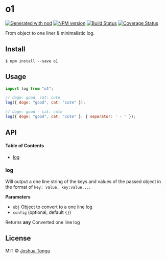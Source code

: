 # o1

[![Generated with nod](https://img.shields.io/badge/generator-nod-2196F3.svg?style=flat-square)](https://github.com/diegohaz/nod)
[![NPM version](https://img.shields.io/npm/v/o1.svg?style=flat-square)](https://npmjs.org/package/o1)
[![Build Status](https://img.shields.io/travis/hellojoshuatonga/o1/master.svg?style=flat-square)](https://travis-ci.org/hellojoshuatonga/o1) [![Coverage Status](https://img.shields.io/codecov/c/github/hellojoshuatonga/o1/master.svg?style=flat-square)](https://codecov.io/gh/hellojoshuatonga/o1/branch/master)

From object to one liner & minimalistic log.

## Install

    $ npm install --save o1

## Usage

```js
import log from "o1";

// doge: good, cat: cute
log({ doge: "good", cat: "cute" });

// doge: good - cat: cute
log({ doge: "good", cat: "cute" }, { separator: ' - ' });
```

## API

<!-- Generated by documentation.js. Update this documentation by updating the source code. -->

#### Table of Contents

-   [log](#log)

### log

Will output a one line string of the keys and values of the passed object
 in the format of `key: value, key:value...`.

**Parameters**

-   `obj`  Object to convert to a one line log
-   `config`   (optional, default `{}`)

Returns **any** Converted one line log

## License

MIT © [Joshua Tonga](https://hellojoshuatonga.github.io)
